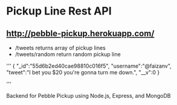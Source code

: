 # Pickup Line Rest API
## http://pebble-pickup.herokuapp.com/

* /tweets returns array of pickup lines
* /tweets/random return random pickup line

'''
{
  "_id":"55d6b2ed40cae98810c016f5",
  "username":"@faizanv",
  "tweet":"I bet you $20 you're gonna turn me down.",
  "__v":0
}

'''

Backend for Pebble Pickup using Node.js, Express, and MongoDB
